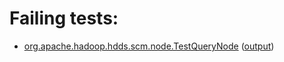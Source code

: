 # Failing tests: 

 * [org.apache.hadoop.hdds.scm.node.TestQueryNode](hadoop-ozone/integration-test/org.apache.hadoop.hdds.scm.node.TestQueryNode.txt) ([output](hadoop-ozone/integration-test/org.apache.hadoop.hdds.scm.node.TestQueryNode-output.txt))
